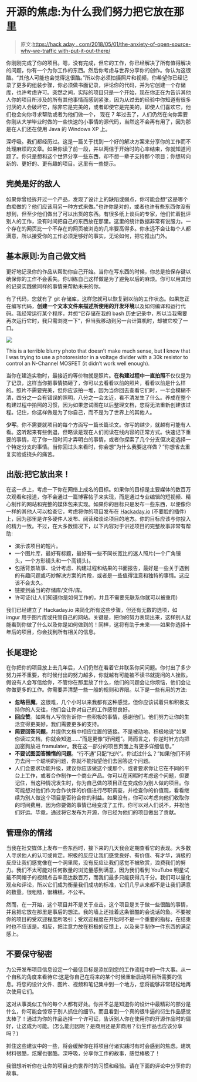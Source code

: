 # 开源的焦虑:为什么我们努力把它放在那里

> 原文:[https://hack aday . com/2018/05/01/the-anxiety-of-open-source-why-we-traffic with-put-it-out-there/](https://hackaday.com/2018/05/01/the-anxiety-of-open-source-why-we-struggle-with-putting-it-out-there/)

你刚刚完成了你的项目。嗯，没有完成，但它的工作，你已经解决了所有值得解决的问题，你有一个为你工作的东西。然后你考虑与世界分享你的创作。你认为这很酷。“其他人可能也会觉得这很酷。”所以你必须拍摄照片和视频，你希望你已经记录了更多的组装步骤，你必须做书面记录，评论你的代码，并为它创建一个存储库，也许考虑许可。突然之间，实际的项目只是一个开始，现在你正在为告诉其他人你的项目所涉及的所有其他事情而感到紧张，因为从过去的经验中你知道有很多讨厌的人会破坏它，除非它是完美的，或者即使它是完美的，即使人们喜欢它，他们也会向你寻求帮助或者为他们做一个， 现在 7 年过去了，人们仍然在向你索要你刚从大学毕业时做的一些快速的小事情的源代码，当然这不会再有用了，因为那是在人们还在使用 Java 的 Windows XP 上。

深呼吸。我们都经历过。这是一篇关于找到一个好的解决方案来分享你的工作而不处理麻烦的文章。如果你读了前一段，并以两倍于开始时的心率结束，你就知道问题了。你只是想和这个世界分享一些东西，却不想一辈子支持那个项目；你想转向新的、更好的、更有趣的项目。这里有一些提示。

## 完美是好的敌人

如果你曾经拆开过一个产品，发现了设计上的缺陷或弱点，你可能会想“这是哪个白痴做的？他们应该用另一种方式来做。”也许你是对的，或者也许有些东西你没有想到，但至少他们做出了可以出货的东西。有很多纸上谈兵的专家，他们忙着批评别人的工作，没有时间把自己的东西放在那里。这里的统计数据非常有说服力。一个存在的网页比一个不存在的网页被浏览的几率要高得多。你永远不会让每个人都满意，所以接受你的工作必须足够好的事实，无论如何，把它推出门外。

## 基本原则:为自己做文档

更好地记录你的作品从帮助你自己开始。当你在写东西的时候，你总是按保存键以确保你的工作不会丢失。你训练自己这样做是为了避免以后的麻烦。你可以用其他的记录实践做同样的事情来帮助未来的你。

有了代码，您就有了 git 存储库，这样您就可以恢复到以前的工作状态。如果您正在编写代码，**创建一个文本文件来描述所使用的开发环境**以及如何编译和运行代码。我经常运行某个程序，并想“它存储在我的 bash 历史记录中，所以当我需要再次运行它时，我只需浏览一下”，但当我移动到另一台计算机时，却被它咬了一口。

![](../Images/7ca25ac7fc20ca6888d7b58c91307b97.png)

This is a terrible blurry photo that doesn’t make much sense, but **I** know that I was trying to use a photoresistor in a voltage divider with a 30k resistor to control an N-Channel MOSFET (it didn’t work well enough).

当你在建造实物时，最接近的等价物就是照片。**在构建过程中一直拍照**不仅仅是为了记录，这样当你把事情搞砸了，你可以去看看以前的照片，看看以前是什么样的。照片不需要完美，但你应该拍一堆，因为当你回去查看它们时，一半会模糊不清，四分之一会有错误的照明，八分之一会太近，看不清发生了什么。养成在整个构建过程中拍照的习惯，因为如果您试图在以后整理文档，您将无法重新创建该过程。记住，你这样做是为了你自己，而不是为了世界上的其他人。

**少写**。你不需要就项目的每个方面写一篇长篇论文。你写的越少，就越有可能有人看。这听起来有些倒退，但略读是现在人们阅读在线内容的正常方式。快速记下重要的事情，花了你一段时间才弄明白的事情，或者你探索了几个分支但决定选择一个特定分支的事情。当你回过头来看时，你会想“为什么我要这样做？”你想省去重复实验或挠头的痛苦。

## 出版:把它放出来！

在这一点上，考虑一下你在网络上成名的目标。如果你的目标是主要媒体的数百万次观看和报道，你不会通过一篇博客帖子来实现，而是通过专业编辑的短视频、精心制作的网站和完整的媒体包来实现。如果你的目标只是发布一些东西，以便像你一样的其他人可以检查它，考虑将你的项目发布在 [Hackaday.io](https://hackaday.io) (不要脸的插件)上，因为那里是许多硬件人发布、阅读和谈论项目的地方。你的目标应该与你投入的精力一致。不过，在大多数情况下，以下内容对于讲述项目的完整故事非常有帮助:

*   演示该项目的短片。
*   一个图片库，最好有标题，最好有一些不同长宽比的迷人照片(一个广角镜头，一个方形镜头和一个高镜头)。
*   包括背景故事、设计考虑、构建过程和结果的书面报告，最好是一些关于遇到的有趣问题或巧妙解决方案的片段，或者是一些值得注意和独特的事情。这应该不会太久。
*   链接到适当的存储库/文件/库。
*   许可证(让人们知道你是如何工作的，并且不需要先联系你就可以被重用)

我们已经建立了 Hackaday.io 来简化所有这些步骤，但还有无数的选项，如 imgur 用于图片库或托管自己的网站。关键是，把你的努力表现出来，这样别人就能看到你做了什么以及你是如何做到的！同样，这将有助于未来——如果你选择十年后的项目，你会找到所有相关的信息。

## 长尾理论

在你把你的项目放上去几年后，人们仍然在看着它并联系你问问题。你付出了多少努力并不重要，有时候付出的努力越多，你就越有可能被不读书就提问的人挫败。假设有人会写信给你，不管你在那里放了什么，他们的问题会让你烦恼，他们会让你做更多的工作。你需要弄清楚一些一般的规则和界限。以下是一些有用的方法:

*   **忽略巨魔**。这很难，几个小时以来我都有这种感觉，但你应该试着只和积极支持你的人交往，他们会让你对自己的工作感觉良好。
*   **回应赞**。如果有人写信告诉你一些积极的事情，感谢他们。他们努力让你的生活变得更美好，我们需要更多的支持。
*   **简要回答问题**，并提供文档中相应位置的链接。不是被动地、积极地说“如果你读过文档，你就会知道……”而是更像“好问题”。简而言之，你逆时针方向把加密狗放进 framulater。我在这一部分的项目页面上有更多详细信息。”
*   **不要试图回答懒惰的问题**。“行不通”只配“扫兴”。你试过什么？”如果他们不努力去问一个聪明的问题，你就不能指望他们去回答这个问题。
*   人们会要求功能升级，建议你应该做这个或那个，或者要求你让它在不同的平台上工作，或者合作制作一个商业产品。你可以在闲暇时考虑这个问题，但要记住，当这种情况发生时，你为自己做的项目正在变成你为别人做的项目。你可能想对他们作为合作伙伴的价值进行尽职调查，并检查你的价值观，看看继续为别人做这个项目是否符合你的利益。如果没有，你可以考虑向他们收取你的时间费用，因为你要做的事情已经变成了工作。你可以对人们说不，并祝他们好运。毕竟，通过将它发布为开源，你已经为他们的项目做出了贡献。

## 管理你的情绪

当我在社交媒体上发布一些东西时，接下来的几天我会定期查看它的表现。大多数人寻求他人的认可或肯定。积极的反应让我们感觉良好、有价值、有才华，消极的反应让我们感觉像在一个洞里爬，没有反应让我们感觉不被欣赏，浪费我们的努力。我们不太可能对任何数量的浏览量感到满意，因为我们看到 YouTube 明星试戴不同帽子的视频点击率高达数百万，而我们最多只能获得几千分。我们可以量化观点和评论，所以它们成为衡量我们成功的标准，它们几乎从来都不是让我们满意的数量。很粗糙，很糟糕，不公平。

然而，在一开始，这个项目并不是关于点击。这个项目是关于做一些很酷的事情，并且把它放在那里是事后的想法。我的墙上还挂着这条很酷的会说话的鱼。不要被你的项目的受欢迎程度所吸引；受欢迎程度在开始时不是一个重要的指标，在结束时也不应该是。相反，把注意力放在积极的反馈上，以及亲手制作一件东西的满足感上。

## 不要保守秘密

为公开发布项目信息设定一个最低目标是添加到您的工作流程中的一件大事。从一个自私的角度来看待它:这是你自己在将来的某个时候重新启动项目所需要的信息。将您的设计文件、图片、视频和笔记集中到一个地方，您将能够非常轻松地再次使用它们。

这对从事类似工作的每个人都有好处。你并不总是知道你的设计中最精彩的部分是什么，你可能会惊讶于别人抓住的细节。而且看到一个真的很牛逼的衍生作品感觉太棒了！通过为你的作品选择一个许可证，告诉别人你在使用你的开源作品时的偏好，让这成为可能。(怎么能归因呢？是商用还是非商用？衍生作品也应该分享吗？)

抓住这些建议中的一些，将会缓解你在将项目付诸实践时有时会感到的焦虑。建筑材料很酷，炫耀也很酷。深呼吸，分享你工作的故事，感觉棒极了！

我很想听听你在让你的项目走向世界时的习惯和经验。请在下面的评论中分享你的故事。